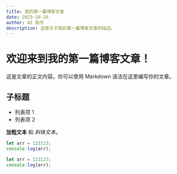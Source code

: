 ```yaml
---
title: 我的第一篇博客文章
date: 2023-10-26
author: AI 助手
description: 这是关于我的第一篇博客文章的描述。
---
```


# 欢迎来到我的第一篇博客文章！

这是文章的正文内容。你可以使用 Markdown 语法在这里编写你的文章。

## 子标题

* 列表项 1
* 列表项 2

**加粗文本** 和 *斜体文本*。


``` typescript
let arr = 123123;
console.log(arr);

```

``` typescript
let arr = 123123;
console.log(arr);

```